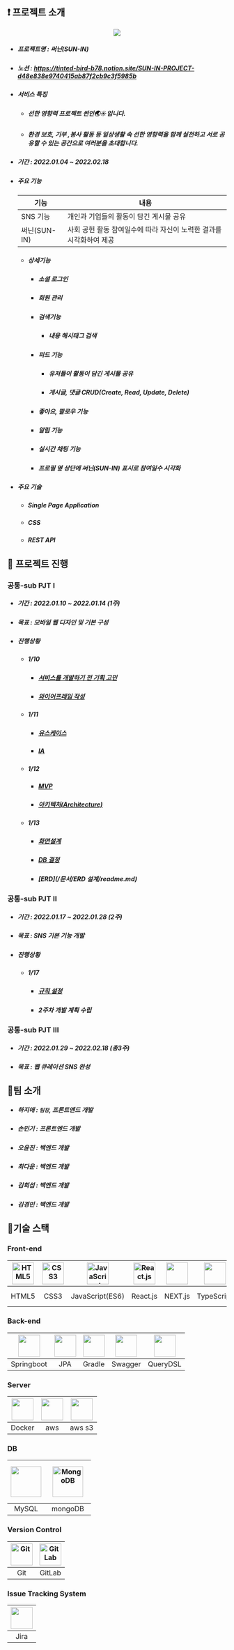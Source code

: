 ##  :exclamation: 프로젝트 소개

<div align="center">
<img src="md-images/logo2.png">
</div>

- ##### 프로젝트명 : 써닌(SUN-IN)


- ##### 노션 : https://tinted-bird-b78.notion.site/SUN-IN-PROJECT-d48e838e9740415ab87f2cb9c3f5985b

- ##### 서비스 특징

  - ##### 선한 영향력 프로젝트 썬인🌏☀입니다. 
  - ##### 환경 보호, 기부 ,봉사 활동 등 일상생활 속 선한 영향력을 함께 실천하고 서로 공유할 수 있는 공간으로 여러분을 초대합니다.

- ##### 기간 : 2022.01.04 ~ 2022.02.18

- ##### 주요 기능

  | 기능         | 내용                                     |
  | ---------- | -------------------------------------- |
  | SNS 기능     | 개인과 기업들의 활동이 담긴 게시물 공유                 |
  | 써닌(SUN-IN) | 사회 공헌 활동 참여일수에 따라 자신이 노력한 결과를 시각화하여 제공 |

  - ##### 상세기능
    
    - ##### 소셜 로그인
    - ##### 회원 관리
    - ##### 검색기능
      
      - ##### 내용 해시태그 검색
    - ##### 피드 기능
      
      - ##### 유저들이 활동이 담긴 게시물 공유
      - ##### 게시글, 댓글 CRUD(Create, Read, Update, Delete)
    - ##### 좋아요, 팔로우 기능
    - ##### 알림 기능
    - ##### 실시간 채팅 기능
    - ##### 프로필 옆 상단에 써닌(SUN-IN) 표시로 참여일수 시각화

- ##### 주요 기술

  - ##### Single Page Application

  - ##### CSS

  - ##### REST API

  

## :date: 프로젝트 진행

### 공통-sub PJT Ⅰ

- ##### 기간 : 2022.01.10 ~ 2022.01.14 (1주)

- ##### 목표 : 모바일 웹 디자인 및 기본 구성

- ##### 진행상황

  - ##### 1/10

    - ##### [서비스를 개발하기 전 기획 고민](/문서/와이어프레임/README.md)

    - ##### [와이어프레임 작성](/문서/와이어프레임/README.md)

  - ##### 1/11

    - ##### [유스케이스](/문서/유스케이스/README.md)

    - ##### [IA](/문서/IA/README.md)

  - ##### 1/12

    - ##### [MVP](/문서/IA/README.md)

    - ##### [아키텍처(Architecture)](/문서/아키텍처/readme.md)

  - ##### 1/13

    - ##### [화면설계](/문서/화면설계/readme.md)

    - ##### [DB 결정](/문서/화면설계/readme.md)

    - ##### [ERD](/문서/ERD 설계/readme.md)

### 공통-sub PJT Ⅱ

- ##### 기간 : 2022.01.17 ~ 2022.01.28 (2주)

- ##### 목표 : SNS 기본 기능 개발

- ##### 진행상황

  - ##### 1/17

    - ##### [규칙 설정](/문서/Rule.md)

    - ##### 2주차 개발 계획 수립

### 공통-sub PJT Ⅲ

- ##### 기간 : 2022.01.29 ~ 2022.02.18 (총3주)

- ##### 목표 : 웹 큐레이션 SNS 완성

  

## :raising_hand:팀 소개

- ##### 하지애 : `팀장`, 프론트엔드 개발
- ##### 손민기 : 프론트엔드 개발
- ##### 오윤진 : 백엔드 개발
- ##### 최다운 : 백엔드 개발
- ##### 김희섭 : 백엔드 개발
- ##### 김경민 : 백엔드 개발



## :hammer:기술 스택

### **Front-end**

| <img src="https://profilinator.rishav.dev/skills-assets/html5-original-wordmark.svg" alt="HTML5" width="50px" height="50px" /> | <img src="md-images/css3-original-wordmark-16449801385756.svg" alt="CSS3" width="50px" height="50px" /> | <img src="https://profilinator.rishav.dev/skills-assets/javascript-original.svg" alt="JavaScript" width="50px" height="50px" /> | <img src="md-images/react-original-wordmark-16449800839963.svg" alt="React.js" width="50px" height="50px" /> | <img src="https://user-images.githubusercontent.com/69693631/167870472-94573313-5ee2-42ae-860e-232e365d5841.png" height="50" > | <img src="md-images/typescript.png" width="50" height="50" > | <img src="md-images/semantic UI react.png" width="50" height="50" > |
| :----------------------------------------------------------: | :----------------------------------------------------------: | :----------------------------------------------------------: | :----------------------------------------------------------: | :----------------------------------------------------------: | :----------------------------------------------------------: | :----------------------------------------------------------: |
|                            HTML5                             |                             CSS3                             |                       JavaScript(ES6)                        |                           React.js                           |                           NEXT.js                            |                          TypeScript                          |                      Semantic UI React                       |

### **Back-end**

| <img src="md-images/springboot.png" height="50"/> | <img src="https://user-images.githubusercontent.com/69693631/167870300-324475a3-6ba0-43af-a212-54ce3fe6c583.png" height="50"/> | <img src="https://user-images.githubusercontent.com/69693631/167869837-518b7c0c-0ffe-43a4-ae82-08ce14a2e9ad.png" width="50" height="50"/> | <img src="md-images/swagger.png"  height="50"/> | <img src="md-images/querydsl.png"  height="50" > |
| :-----------------------------------------------: | :----------------------------------------------------------: | :----------------------------------------------------------: | :---------------------------------------------: | :----------------------------------------------: |
|                    Springboot                     |                             JPA                              |                            Gradle                            |                     Swagger                     |                     QueryDSL                     |

### **Server**

| <img src="md-images/docker.png" height="50"/> | <img src="md-images/aws.png" height="50"/> | <img src="md-images/awss3.png" width="50" height="50" > |
| :-------------------------------------------: | :----------------------------------------: | :-----------------------------------------------------: |
|                    Docker                     |                    aws                     |                         aws s3                          |

### **DB**

| <img src="md-images/mysql.png" height="70"/> | <img style="margin: 10px" src="https://profilinator.rishav.dev/skills-assets/mongodb-original-wordmark.svg" alt="MongoDB" height="70" /> |
| :------------------------------------------: | :----------------------------------------------------------: |
|                    MySQL                     |                           mongoDB                            |

### **Version Control**

| <img src="https://profilinator.rishav.dev/skills-assets/git-scm-icon.svg" alt="Git" width="50px" height="50px" /> | <img src="https://profilinator.rishav.dev/skills-assets/gitlab.svg" alt="GitLab" width="50px" height="50px" /> |
|:-----------------------------------------------------------------------------------------------------------------:|:--------------------------------------------------------------------------------------------------------------:|
| Git                                                                                                               | GitLab                                                                                                         |

### **Issue Tracking System**

| <img src="https://user-images.githubusercontent.com/69693631/167870693-bd3d1754-655f-4d5c-af90-8a0820d17cfd.png" width="px" height="50px" /> |
| :----------------------------------------------------------: |
|                             Jira                             |



##### 

